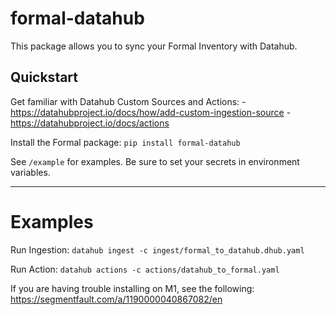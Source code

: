 # formal-datahub

This package allows you to sync your Formal Inventory with Datahub.

## Quickstart


Get familiar with Datahub Custom Sources and Actions:
    - https://datahubproject.io/docs/how/add-custom-ingestion-source
    - https://datahubproject.io/docs/actions



Install the Formal package:
`pip install formal-datahub`



See `/example` for examples. Be sure to set your secrets in environment variables.


---

# Examples

Run Ingestion: `datahub ingest -c ingest/formal_to_datahub.dhub.yaml`

Run Action: `datahub actions -c actions/datahub_to_formal.yaml`

If you are having trouble installing on M1, see the following: https://segmentfault.com/a/1190000040867082/en

